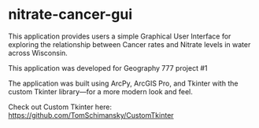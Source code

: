 # nitrate-cancer-gui
This application provides users a simple Graphical User Interface for exploring the relationship between Cancer rates and Nitrate levels in water across Wisconsin.

This application was developed for Geography 777 project #1

The application was built using ArcPy, ArcGIS Pro, and Tkinter with the custom Tkinter library—for a more modern look and feel.

Check out Custom Tkinter here: https://github.com/TomSchimansky/CustomTkinter
